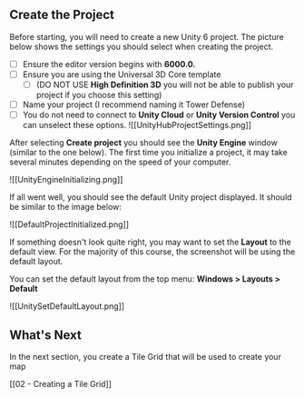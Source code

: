 ## Create the Project
Before starting, you will need to create a new Unity 6 project. The picture below shows the settings you should select when creating the project.
- [ ] Ensure the editor version begins with **6000.0.**
- [ ] Ensure you are using the Universal 3D Core template 
	- [ ] (DO NOT USE **High Definition 3D** you will not be able to publish your project if you choose this setting)
- [ ] Name your project (I recommend naming it Tower Defense)
- [ ] You do not need to connect to **Unity Cloud** or **Unity Version Control** you can unselect these options.
![[UnityHubProjectSettings.png]]

After selecting **Create project** you should see the **Unity Engine** window (similar to the one below). The first time you initialize a project, it may take several minutes depending on the speed of your computer.

![[UnityEngineInitializing.png]]

If all went well, you should see the default Unity project displayed. It should be similar to the image below:

![[DefaultProjectInitialized.png]]

If something doesn't look quite right, you may want to set the **Layout** to the default view. For the majority of this course, the screenshot will be using the default layout.

You can set the default layout from the top menu: **Windows > Layouts > Default**

![[UnitySetDefaultLayout.png]]

## What's Next

In the next section, you create a Tile Grid that will be used to create your map

[[02 - Creating a Tile Grid]]